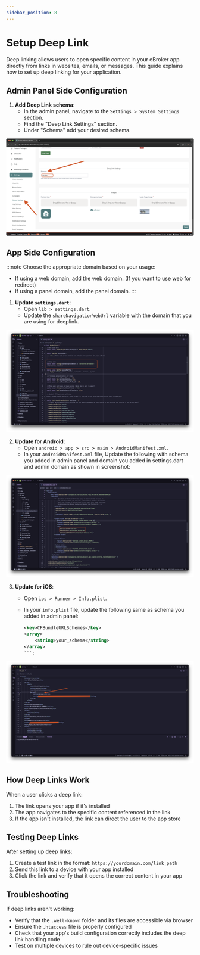 ```yaml
---
sidebar_position: 8
---
```


# Setup Deep Link

Deep linking allows users to open specific content in your eBroker app directly from links in websites, emails, or messages. This guide explains how to set up deep linking for your application.

## Admin Panel Side Configuration
1. **Add Deep Link schema**:
   - In the admin panel, navigate to the `Settings > System Settings` section.
   - Find the "Deep Link Settings" section.
   - Under "Schema" add your desired schema.

![Deep Link 1](/images/app/deeplink/setup_schema_admin.png)

## App Side Configuration 


:::note
 Choose the appropriate domain based on your usage:
 - If using a web domain, add the web domain. (If you want to use web for redirect)
 - If using a panel domain, add the panel domain.
:::
1. **Update `settings.dart`**:
   - Open `lib > settings.dart`.
   - Update the `shareNavigationWebUrl` variable with the domain that you are using for deeplink.

![Deep Link 2](/images/app/deeplink/settings_deeplink.png)

2. **Update for Android**:
   - Open `android > app > src > main > AndroidManifest.xml`.
   - In your `AndroidManifest.xml` file, Update the following with schema you added in admin panel and domain you added in settings.dart and admin domain as shown in screenshot:

![Deep Link 3](/images/app/deeplink/manifest_deeplink.png)
   
3. **Update for iOS**:
   - Open `ios > Runner > Info.plist`. 
   - In your `info.plist` file, update the following same as schema you added in admin panel:

     ```xml
     <key>CFBundleURLSchemes</key>
     <array>
         <string>your_schema</string>
     </array>
     ```:

![Deep Link 4](/images/app/deeplink/app_info_plist.png)
     

## How Deep Links Work

When a user clicks a deep link:

1. The link opens your app if it's installed
2. The app navigates to the specific content referenced in the link
3. If the app isn't installed, the link can direct the user to the app store

## Testing Deep Links

After setting up deep links:

1. Create a test link in the format: `https://yourdomain.com/link_path`
2. Send this link to a device with your app installed
3. Click the link and verify that it opens the correct content in your app

## Troubleshooting

If deep links aren't working:

- Verify that the `.well-known` folder and its files are accessible via browser
- Ensure the `.htaccess` file is properly configured
- Check that your app's build configuration correctly includes the deep link handling code
- Test on multiple devices to rule out device-specific issues
